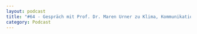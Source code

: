 ```yaml
---
layout: podcast
title: "#64 - Gespräch mit Prof. Dr. Maren Urner zu Klima, Kommunikation, Verhalten & was die Hirnforschung dazu sagt"
category: Podcast
---
```


<p><script class="podigee-podcast-player" src="https://cdn.podigee.com/podcast-player/javascripts/podigee-podcast-player.js" data-configuration="https://interviews-4-future.podigee.io/64-i4f/embed?context=external"></script></p>

